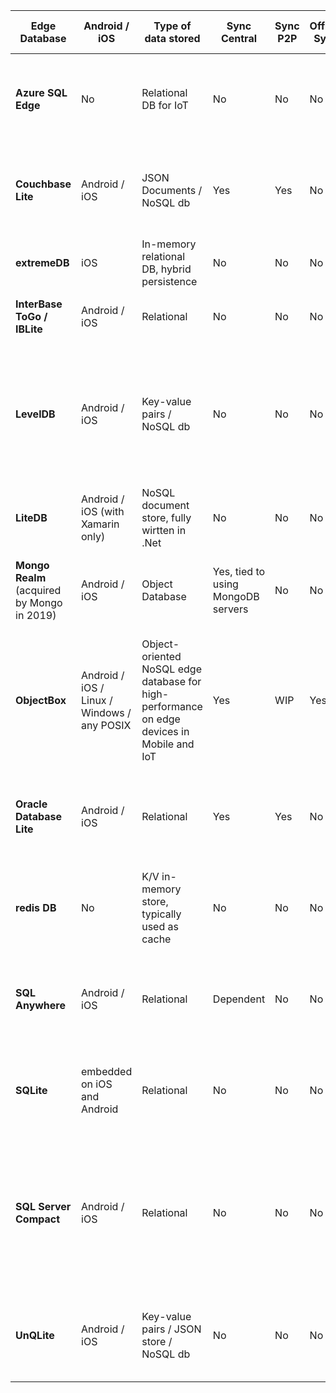 |Edge Database                          |Android / iOS                              |Type of data stored                                                                       |Sync Central                      |Sync P2P|Offline Sync|Data level encryption                                          |License / business model                      |Flutter support                                                            |Short description                                                                                                                                 |Minimum Footprint size                |Company                                              |
|---------------------------------------|-------------------------------------------|------------------------------------------------------------------------------------------|----------------------------------|--------|------------|---------------------------------------------------------------|----------------------------------------------|---------------------------------------------------------------------------|--------------------------------------------------------------------------------------------------------------------------------------------------|--------------------------------------|-----------------------------------------------------|
|**Azure SQL Edge**                         |No                                         |Relational DB for IoT                                                                     |No                                |No      |No          |will provide encryption                                        |Proprietary                                   |No                                                                         |Designed as a SQL database for the IoT edge; however, due to the footprint it is no edge database                                                 |500 MB+                               |Microsoft                                            |
|**Couchbase Lite**                         |Android / iOS                              |JSON Documents / NoSQL db                                                                 |Yes                               |Yes     |No          |Database encryption with SQLCipher (256-bit AES)               |Apache 2.0                                    |Unofficial Flutter plugin for Couchbase Lite Community Editionavialable    |Embedded / portable database with P2P and central synchronization (sync) support. Secure SSL.                                                     |< 3,5 MB                              |Couchbase                                            |
|**extremeDB**                              |iOS                                        |In-memory relational DB, hybrid persistence                                               |No                                |No      |No          |AES encryption                                                 |Proprietary                                   |No                                                                         |Embedded relational database                                                                                                                      |< 1 MB                                |McObject LLC                                         |
|**InterBase ToGo / IBLite**                |Android / iOS                              |Relational                                                                                |No                                |No      |No          |256 bit AES strength encryption                                |Proprietary                                   |No                                                                         |Embeddable SQL database.                                                                                                                          |< 1 MB                                |Embarcadero                                          |
|**LevelDB**                                |Android / iOS                              |Key-value pairs / NoSQL db                                                                |No                                |No      |No          |No                                                             |New BSD                                       |Unofficial client that is very badly rated                                 |Portable lightweight key-value store, NoSQL, no index support; benchmarks from 2011 have been removed unfortunately                               |< 1 MB                                |LevelDB Team                                         |
|**LiteDB**                                 |Android / iOS (with Xamarin only)          |NoSQL document store, fully wirtten in .Net                                               |No                                |No      |No          |Salted AES                                                     |MIT license                                   |No                                                                         |A .Net embedded NoSQL database                                                                                                                    |< 1 MB                                |LiteDB team                                          |
|**Mongo Realm** (acquired by Mongo in 2019)|Android / iOS                              |Object Database                                                                           |Yes, tied to using MongoDB servers|No      |No          |Yes                                                            |Proprietary with Apache 2.0 License APIs      |Unofficial Flutter plugin, in Alpha according to their website [11.03.2022]|Embedded object database                                                                                                                          |5 MB+                                 |MongoDB Inc.                                         |
|**ObjectBox**                              |Android / iOS / Linux / Windows / any POSIX|Object-oriented NoSQL edge database for high-performance on edge devices in Mobile and IoT|Yes                               |WIP     |Yes         |transport encryption; additional encryption upon request       |Apache 2.0 and Proprietary                    |Yes                                                                        |High-performance NoSQL Edge Database with out-of-the-box Data Sync for Mobile and IoT; fully ACID compliant; benchmarks available.                |< 1 MB                                |ObjectBox                                            |
|**Oracle Database Lite**                   |Android / iOS                              |Relational                                                                                |Yes                               |Yes     |No          |128-bit AES Standard encrytion                                 |Proprietary                                   |No                                                                         |Portable with P2P and central sync support as well as support for sync with SQLite                                                                |< 1 MB                                |Oracle Corporation                                   |
|**redis DB**                               |No                                         |K/V in-memory store, typically used as cache                                              |No                                |No      |No          |TLS/SSL-based encryption can be enabled for data in motion.    |Three clause BSD license, RSAL and Proprietary|Unofficial redis Dart client available                                     |High-performance in-memory Key Value store with optional durability                                                                               |An empty instance uses ~ 3MB of memory|redislabs (the original author of redis left in 2020)|
|**SQL Anywhere**                           |Android / iOS                              |Relational                                                                                |Dependent                         |No      |No          |AES-FIPS cipher encryption for full database or selected tables|Proprietary                                   |No                                                                         |Embedded / portable database with central snyc support with a stationary database                                                                 |                                      |Sybase iAnywhere                                     |
|**SQLite**                                 |embedded on iOS and Android                |Relational                                                                                |No                                |No      |No          |No, Use SQLCipher to encrypt SQLite                            |Public domain                                 |Flutter plugins (ORMs) for SQLite, but nothing from Hwaci                  |C programming library; probably 90% market share (very personal assumption, 2016)                                                                 |< 1 MB                                |Hwaci                                                |
|**SQL Server Compact**                     |Android / iOS                              |Relational                                                                                |No                                |No      |No          |Yes                                                            |Proprietary                                   |No                                                                         |Small-footprint embedded / portable database for Microsoft Windows mobile devices and desktops, supports synchronization with Microsoft SQL Server|2 MB                                  |Microsoft                                            |
|**UnQLite**                                |Android / iOS                              |Key-value pairs / JSON store / NoSQL db                                                   |No                                |No      |No          |128-bit or 256-bit AES standard encryption                     |2-Clause BSD                                  |not yet; might be coming though; there was a 0.0.1 released some time ago  |Portable lightweight embedded db; self-contained C library without dependency.                                                                    |~ 1.5 MB                              |Symisc systems                                       |
